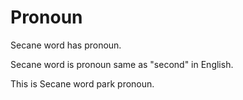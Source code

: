 # Pronoun

Secane word has pronoun.

Secane word is pronoun same as "second" in English.

This is Secane word park pronoun.